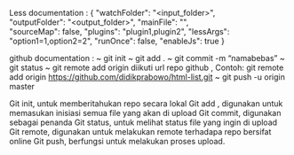 Less documentation :
{
    "watchFolder": "<input_folder>",   
    "outputFolder": "<output_folder>",
    "mainFile": "<main-file>",   
    "sourceMap": false,
    "plugins": "plugin1,plugin2",
    "lessArgs": "option1=1,option2=2",
    "runOnce": false,
    "enableJs": true
}

github documentation :
~ git init
~ git add .
~ git commit -m “namabebas”
~ git status 
~ git remote add origin diikuti url repo github ,
Contoh: git remote add origin https://github.com/didikprabowo/html-list.git
~ git push -u origin master

Git init, untuk memberitahukan repo secara lokal
Git add , digunakan untuk memasukan inisiasi semua file yang akan di upload
Git commit, digunakan sebagai penanda
Git status, untuk melihat status file yang ingin di upload
Git remote, digunakan untuk melakukan remote terhadapa repo bersifat online
Git push, berfungsi untuk melakukan proses upload.